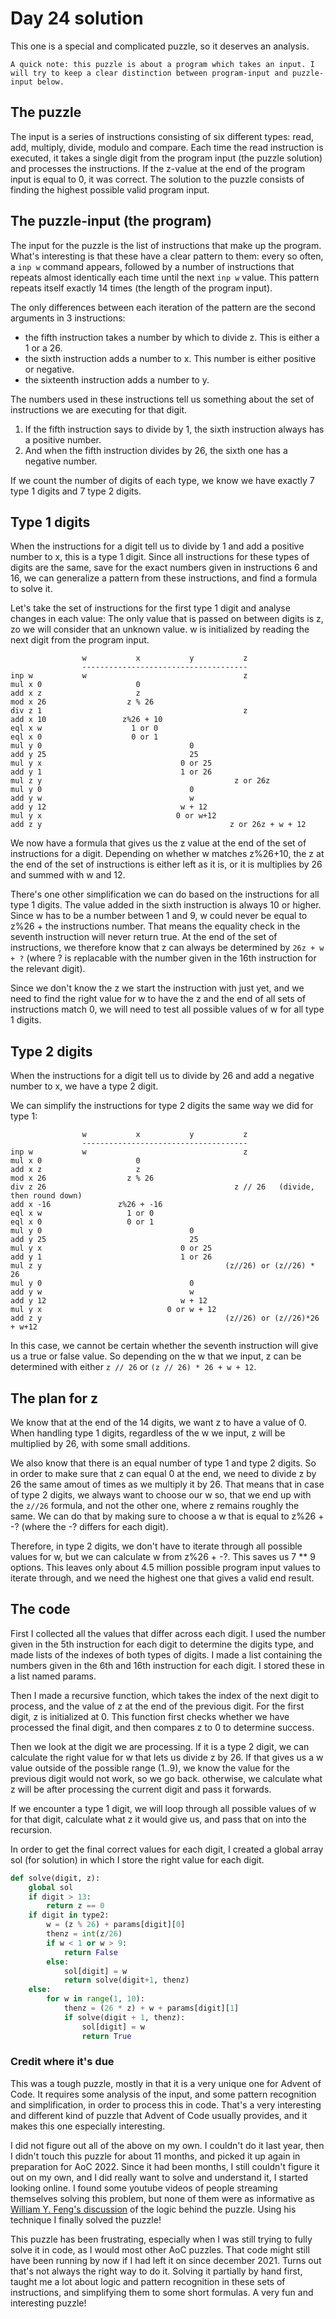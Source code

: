 # Day 24 solution

This one is a special and complicated puzzle, so it deserves an analysis.

```A quick note: this puzzle is about a program which takes an input. I will try to keep a clear distinction between program-input and puzzle-input below.```

## The puzzle
The input is a series of instructions consisting of six different types: read, add, multiply, divide, modulo and compare.
Each time the read instruction is executed, it takes a single digit from the program input (the puzzle solution) and processes the instructions. If the z-value at the end of the program input is equal to 0, it was correct.
The solution to the puzzle consists of finding the highest possible valid program input.

## The puzzle-input (the program)
The input for the puzzle is the list of instructions that make up the program.
What's interesting is that these have a clear pattern to them: every so often, a `inp w` command appears, followed by a number of instructions that repeats almost identically each time until the next `inp w` value.
This pattern repeats itself exactly 14 times (the length of the program input).

The only differences between each iteration of the pattern are the second arguments in 3 instructions:
- the fifth instruction takes a number by which to divide z. This is either a 1 or a 26.
- the sixth instruction adds a number to x. This number is either positive or negative.
- the sixteenth instruction adds a number to y.

The numbers used in these instructions tell us something about the set of instructions we are executing for that digit.
1. If the fifth instruction says to divide by 1, the sixth instruction always has a positive number.
2. And when the fifth instruction divides by 26, the sixth one has a negative number.

If we count the number of digits of each type, we know we have exactly 7 type 1 digits and 7 type 2 digits.

## Type 1 digits
When the instructions for a digit tell us to divide by 1 and add a positive number to x, this is a type 1 digit.
Since all instructions for these types of digits are the same, save for the exact numbers given in instructions 6 and 16, we can generalize a pattern from these instructions, and find a formula to solve it.

Let's take the set of instructions for the first type 1 digit and analyse changes in each value:
The only value that is passed on between digits is z, zo we will consider that an unknown value. w is initialized by reading the next digit from the program input.
```
                w           x           y           z
                -------------------------------------
inp w           w                                   z
mul x 0                     0
add x z                     z
mod x 26                  z % 26
div z 1                                             z
add x 10                 z%26 + 10
eql x w                    1 or 0
eql x 0                    0 or 1
mul y 0                                 0
add y 25                                25
mul y x                               0 or 25
add y 1                               1 or 26
mul z y                                           z or 26z
mul y 0                                 0
add y w                                 w
add y 12                              w + 12
mul y x                              0 or w+12
add z y                                          z or 26z + w + 12
```
We now have a formula that gives us the z value at the end of the set of instructions for a digit. Depending on whether w matches z%26+10, the z at the end of the set of instructions is either left as it is, or it is multiplies by 26 and summed with w and 12.

There's one other simplification we can do based on the instructions for all type 1 digits.
The value added in the sixth instruction is always 10 or higher. Since w has to be a number between 1 and 9, w could never be equal to z%26 + the instructions number. That means the equality check in the seventh instruction will never return true. At the end of the set of instructions, we therefore know that z can always be determined by `26z + w + ?` (where ? is replacable with the number given in the 16th instruction for the relevant digit).

Since we don't know the z we start the instruction with just yet, and we need to find the right value for w to have the z and the end of all sets of instructions match 0, we will need to test all possible values of w for all type 1 digits.

## Type 2 digits
When the instructions for a digit tell us to divide by 26 and add a negative number to x, we have a type 2 digit.

We can simplify the instructions for type 2 digits the same way we did for type 1:
```
                w           x           y           z
                -------------------------------------
inp w           w                                   z
mul x 0                     0
add x z                     z
mod x 26                  z % 26
div z 26                                          z // 26   (divide, then round down)
add x -16               z%26 + -16
eql x w                   1 or 0
eql x 0                   0 or 1
mul y 0                                 0
add y 25                                25
mul y x                               0 or 25
add y 1                               1 or 26
mul z y                                         (z//26) or (z//26) * 26
mul y 0                                 0
add y w                                 w
add y 12                              w + 12
mul y x                            0 or w + 12
add z y                                         (z//26) or (z//26)*26 + w+12
```

In this case, we cannot be certain whether the seventh instruction will give us a true or false value.
So depending on the w that we input, z can be determined with either `z // 26` or `(z // 26) * 26 + w + 12`.

## The plan for z
We know that at the end of the 14 digits, we want z to have a value of 0.
When handling type 1 digits, regardless of the w we input, z will be multiplied by 26, with some small additions.

We also know that there is an equal number of type 1 and type 2 digits. So in order to make sure that z can equal 0 at the end, we need to divide z by 26 the same amout of times as we multiply it by 26.
That means that in case of type 2 digits, we always want to choose our w so, that we end up with the `z//26` formula, and not the other one, where z remains roughly the same.
We can do that by making sure to choose a w that is equal to z%26 + -? (where the -? differs for each digit).

Therefore, in type 2 digits, we don't have to iterate through all possible values for w, but we can calculate w from z%26 + -?.
This saves us 7 ** 9 options. This leaves only about 4.5 million possible program input values to iterate through, and we need the highest one that gives a valid end result.

## The code
First I collected all the values that differ across each digit. I used the number given in the 5th instruction for each digit to determine the digits type, and made lists of the indexes of both types of digits.
I made a list containing the numbers given in the 6th and 16th instruction for each digit. I stored these in a list named params.

Then I made a recursive function, which takes the index of the next digit to process, and the value of z at the end of the previous digit. For the first digit, z is initialized at 0.
This function first checks whether we have processed the final digit, and then compares z to 0 to determine success.

Then we look at the digit we are processing. If it is a type 2 digit, we can calculate the right value for w that lets us divide z by 26. If that gives us a w value outside of the possible range (1..9), we know the value for the previous digit would not work, so we go back.
otherwise, we calculate what z will be after processing the current digit and pass it forwards.

If we encounter a type 1 digit, we will loop through all possible values of w for that digit, calculate what z it would give us, and pass that on into the recursion.

In order to get the final correct values for each digit, I created a global array sol (for solution) in which I store the right value for each digit.

```python
def solve(digit, z):
    global sol
    if digit > 13:
        return z == 0
    if digit in type2:
        w = (z % 26) + params[digit][0]
        thenz = int(z/26)
        if w < 1 or w > 9:
            return False
        else:
            sol[digit] = w
            return solve(digit+1, thenz)
    else:
        for w in range(1, 10):
            thenz = (26 * z) + w + params[digit][1]
            if solve(digit + 1, thenz):
                sol[digit] = w
                return True
```

### Credit where it's due
This was a tough puzzle, mostly in that it is a very unique one for Advent of Code. It requires some analysis of the input, and some pattern recognition and simplification, in order to process this in code.
That's a very interesting and different kind of puzzle that Advent of Code usually provides, and it makes this one especially interesting.

I did not figure out all of the above on my own. I couldn't do it last year, then I didn't touch this puzzle for about 11 months, and picked it up again in preparation for AoC 2022.
Since it had been months, I still couldn't figure it out on my own, and I did really want to solve and understand it, I started looking online. I found some youtube videos of people streaming themselves solving this problem, but none of them were as informative as [William Y. Feng's discussion](https://www.youtube.com/watch?v=Eswmo7Y7C4U) of the logic behind the puzzle.
Using his technique I finally solved the puzzle!

This puzzle has been frustrating, especially when I was still trying to fully solve it in code, as I would most other AoC puzzles. That code might still have been running by now if I had left it on since december 2021.
Turns out that's not always the right way to do it. Solving it partially by hand first, taught me a lot about logic and pattern recognition in these sets of instructions, and simplifying them to some short formulas. A very fun and interesting puzzle!